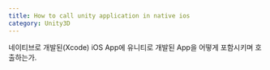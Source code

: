 ```yaml
---
title: How to call unity application in native ios
category: Unity3D
---
```

네이티브로 개발된(Xcode) iOS App에 유니티로 개발된 App을 어떻게 포함시키며 호출하는가.